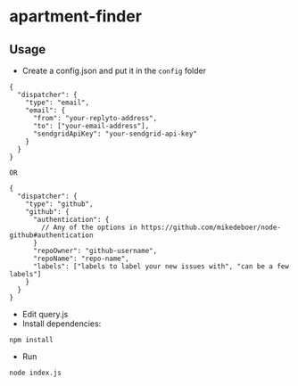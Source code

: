 # apartment-finder


## Usage
* Create a config.json and put it in the `config` folder
```
{
  "dispatcher": {
    "type": "email",
    "email": {
      "from": "your-replyto-address",
      "to": ["your-email-address"],
      "sendgridApiKey": "your-sendgrid-api-key"
    }
  }
}

OR

{
  "dispatcher": {
    "type": "github",
    "github": {
      "authentication": {
        // Any of the options in https://github.com/mikedeboer/node-github#authentication
      }
      "repoOwner": "github-username",
      "repoName": "repo-name",
      "labels": ["labels to label your new issues with", "can be a few labels"]
    }
  }
}

```

* Edit query.js
* Install dependencies:
```
npm install
```
* Run
```
node index.js
```
